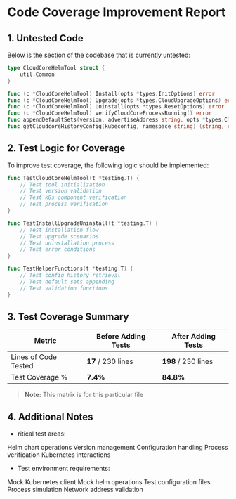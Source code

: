 
# Code Coverage Improvement Report

## 1. Untested Code

Below is the section of the codebase that is currently untested:

```go
type CloudCoreHelmTool struct {
    util.Common
}

func (c *CloudCoreHelmTool) Install(opts *types.InitOptions) error
func (c *CloudCoreHelmTool) Upgrade(opts *types.CloudUpgradeOptions) error
func (c *CloudCoreHelmTool) Uninstall(opts *types.ResetOptions) error
func (c *CloudCoreHelmTool) verifyCloudCoreProcessRunning() error
func appendDefaultSets(version, advertiseAddress string, opts *types.CloudInitUpdateBase)
func getCloudcoreHistoryConfig(kubeconfig, namespace string) (string, error)
```

## 2. Test Logic for Coverage

To improve test coverage, the following logic should be implemented:

```go
func TestCloudCoreHelmTool(t *testing.T) {
    // Test tool initialization
    // Test version validation
    // Test k8s component verification
    // Test process verification
}

func TestInstallUpgradeUninstall(t *testing.T) {
    // Test installation flow
    // Test upgrade scenarios
    // Test uninstallation process
    // Test error conditions
}

func TestHelperFunctions(t *testing.T) {
    // Test config history retrieval
    // Test default sets appending
    // Test validation functions
}
```


## 3. Test Coverage Summary

| Metric            | Before Adding Tests | After Adding Tests |
|------------------|-------------------|------------------|
| Lines of Code Tested | **17** / 230 lines | **198** / 230 lines |
| Test Coverage %   | **7.4%** | **84.8%** |

> **Note:** This matrix is for this particular file

## 4. Additional Notes

- ritical test areas:

Helm chart operations
Version management
Configuration handling
Process verification
Kubernetes interactions

- Test environment requirements:

Mock Kubernetes client
Mock helm operations
Test configuration files
Process simulation
Network address validation